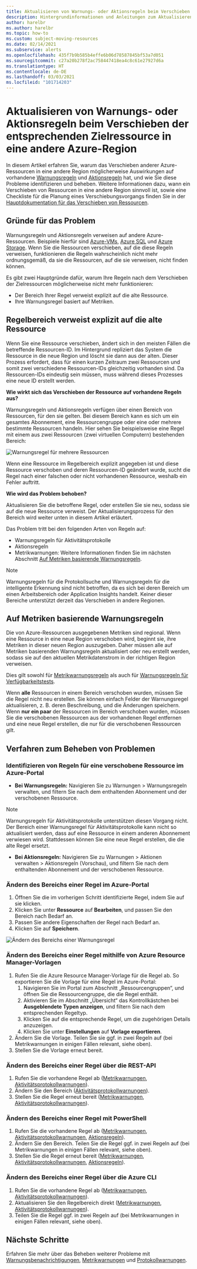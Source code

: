 ```yaml
---
title: Aktualisieren von Warnungs- oder Aktionsregeln beim Verschieben der entsprechenden Zielressource in eine andere Azure-Region
description: Hintergrundinformationen und Anleitungen zum Aktualisieren von Warnungs- oder Aktionsregeln beim Verschieben der entsprechenden Zielressource in eine andere Azure-Region
author: harelbr
ms.author: harelbr
ms.topic: how-to
ms.custom: subject-moving-resources
ms.date: 02/14/2021
ms.subservice: alerts
ms.openlocfilehash: 435f7b9b585b4effe6b06d78587845bf53a7d051
ms.sourcegitcommit: c27a20b278f2ac758447418ea4c8c61e27927d6a
ms.translationtype: HT
ms.contentlocale: de-DE
ms.lasthandoff: 03/03/2021
ms.locfileid: "101714203"
---
```

# <a name="how-to-update-alert-rules-or-action-rules-when-their-target-resource-moves-to-a-different-azure-region"></a>Aktualisieren von Warnungs- oder Aktionsregeln beim Verschieben der entsprechenden Zielressource in eine andere Azure-Region

In diesem Artikel erfahren Sie, warum das Verschieben anderer Azure-Ressourcen in eine andere Region möglicherweise Auswirkungen auf vorhandene [Warnungsregeln](./alerts-overview.md) und [Aktionsregeln](./alerts-action-rules.md) hat, und wie Sie diese Probleme identifizieren und beheben. Weitere Informationen dazu, wann ein Verschieben von Ressourcen in eine andere Region sinnvoll ist, sowie eine Checkliste für die Planung eines Verschiebungsvorgangs finden Sie in der [Hauptdokumentation für das Verschieben von Ressourcen](../../azure-resource-manager/management/move-region.md).

## <a name="why-the-problem-exists"></a>Gründe für das Problem

Warnungsregeln und Aktionsregeln verweisen auf andere Azure-Ressourcen. Beispiele hierfür sind [Azure-VMs](../../site-recovery/azure-to-azure-tutorial-migrate.md), [Azure SQL](../../azure-sql/database/move-resources-across-regions.md) und [Azure Storage](../../storage/common/storage-account-move.md). Wenn Sie die Ressourcen verschieben, auf die diese Regeln verweisen, funktionieren die Regeln wahrscheinlich nicht mehr ordnungsgemäß, da sie die Ressourcen, auf die sie verweisen, nicht finden können.

Es gibt zwei Hauptgründe dafür, warum Ihre Regeln nach dem Verschieben der Zielressourcen möglicherweise nicht mehr funktionieren:

- Der Bereich Ihrer Regel verweist explizit auf die alte Ressource.
- Ihre Warnungsregel basiert auf Metriken.

## <a name="rule-scope-explicitly-refers-to-the-old-resource"></a>Regelbereich verweist explizit auf die alte Ressource

Wenn Sie eine Ressource verschieben, ändert sich in den meisten Fällen die betreffende Ressourcen-ID. Im Hintergrund repliziert das System die Ressource in die neue Region und löscht sie dann aus der alten. Dieser Prozess erfordert, dass für einen kurzen Zeitraum zwei Ressourcen und somit zwei verschiedene Ressourcen-IDs gleichzeitig vorhanden sind. Da Ressourcen-IDs eindeutig sein müssen, muss während dieses Prozesses eine neue ID erstellt werden. 

**Wie wirkt sich das Verschieben der Ressource auf vorhandene Regeln aus?**

Warnungsregeln und Aktionsregeln verfügen über einen Bereich von Ressourcen, für den sie gelten. Bei diesem Bereich kann es sich um ein gesamtes Abonnement, eine Ressourcengruppe oder eine oder mehrere bestimmte Ressourcen handeln.
Hier sehen Sie beispielsweise eine Regel mit einem aus zwei Ressourcen (zwei virtuellen Computern) bestehenden Bereich:

![Warnungsregel für mehrere Ressourcen](media/alerts-resource-move/multi-resource-alert-rule.png)

Wenn eine Ressource im Regelbereich explizit angegeben ist und diese Ressource verschoben und deren Ressourcen-ID geändert wurde, sucht die Regel nach einer falschen oder nicht vorhandenen Ressource, weshalb ein Fehler auftritt.

**Wie wird das Problem behoben?**

Aktualisieren Sie die betroffene Regel, oder erstellen Sie sie neu, sodass sie auf die neue Ressource verweist. Der Aktualisierungsprozess für den Bereich wird weiter unten in diesem Artikel erläutert.

Das Problem tritt bei den folgenden Arten von Regeln auf:

- Warnungsregeln für Aktivitätsprotokolle
- Aktionsregeln
- Metrikwarnungen: Weitere Informationen finden Sie im nächsten Abschnitt [Auf Metriken basierende Warnungsregeln](#alert-rules-based-on-metrics).

> [!NOTE]
> Warnungsregeln für die Protokollsuche und Warnungsregeln für die intelligente Erkennung sind nicht betroffen, da es sich bei deren Bereich um einen Arbeitsbereich oder Application Insights handelt. Keiner dieser Bereiche unterstützt derzeit das Verschieben in andere Regionen.

## <a name="alert-rules-based-on-metrics"></a>Auf Metriken basierende Warnungsregeln

Die von Azure-Ressourcen ausgegebenen Metriken sind regional. Wenn eine Ressource in eine neue Region verschoben wird, beginnt sie, ihre Metriken in dieser neuen Region auszugeben. Daher müssen alle auf Metriken basierenden Warnungsregeln aktualisiert oder neu erstellt werden, sodass sie auf den aktuellen Metrikdatenstrom in der richtigen Region verweisen.

Dies gilt sowohl für [Metrikwarnungsregeln](alerts-metric-overview.md) als auch für [Warnungsregeln für Verfügbarkeitstests](../app/monitor-web-app-availability.md).

Wenn **alle** Ressourcen in einem Bereich verschoben wurden, müssen Sie die Regel nicht neu erstellen. Sie können einfach Felder der Warnungsregel aktualisieren, z. B. deren Beschreibung, und die Änderungen speichern.
Wenn **nur ein paar** der Ressourcen im Bereich verschoben wurden, müssen Sie die verschobenen Ressourcen aus der vorhandenen Regel entfernen und eine neue Regel erstellen, die nur für die verschobenen Ressourcen gilt.

## <a name="procedures-to-fix-problems"></a>Verfahren zum Beheben von Problemen

### <a name="identifying-rules-associated-with-a-moved-resource-from-the-azure-portal"></a>Identifizieren von Regeln für eine verschobene Ressource im Azure-Portal

- **Bei Warnungsregeln:** Navigieren Sie zu Warnungen > Warnungsregeln verwalten, und filtern Sie nach dem enthaltenden Abonnement und der verschobenen Ressource.
> [!NOTE]
> Warnungsregeln für Aktivitätsprotokolle unterstützen diesen Vorgang nicht. Der Bereich einer Warnungsregel für Aktivitätsprotokolle kann nicht so aktualisiert werden, dass auf eine Ressource in einem anderen Abonnement verwiesen wird. Stattdessen können Sie eine neue Regel erstellen, die die alte Regel ersetzt.

- **Bei Aktionsregeln:** Navigieren Sie zu Warnungen > Aktionen verwalten > Aktionsregeln (Vorschau), und filtern Sie nach dem enthaltenden Abonnement und der verschobenen Ressource.

### <a name="change-scope-of-a-rule-from-the-azure-portal"></a>Ändern des Bereichs einer Regel im Azure-Portal

1. Öffnen Sie die im vorherigen Schritt identifizierte Regel, indem Sie auf sie klicken.
2. Klicken Sie unter **Ressource** auf **Bearbeiten**, und passen Sie den Bereich nach Bedarf an.
3. Passen Sie andere Eigenschaften der Regel nach Bedarf an.
4. Klicken Sie auf **Speichern**.

![Ändern des Bereichs einer Warnungsregel](media/alerts-resource-move/change-alert-rule-scope.png)

### <a name="change-the-scope-of-a-rule-using-azure-resource-manager-templates"></a>Ändern des Bereichs einer Regel mithilfe von Azure Resource Manager-Vorlagen

1. Rufen Sie die Azure Resource Manager-Vorlage für die Regel ab.  So exportieren Sie die Vorlage für eine Regel im Azure-Portal:
   1. Navigieren Sie im Portal zum Abschnitt „Ressourcengruppen“, und öffnen Sie die Ressourcengruppe, die die Regel enthält.
   2. Aktivieren Sie im Abschnitt „Übersicht“ das Kontrollkästchen bei **Ausgeblendete Typen anzeigen**, und filtern Sie nach dem entsprechenden Regeltyp.
   3. Klicken Sie auf die entsprechende Regel, um die zugehörigen Details anzuzeigen.
   4. Klicken Sie unter **Einstellungen** auf **Vorlage exportieren**.
2. Ändern Sie die Vorlage. Teilen Sie sie ggf. in zwei Regeln auf (bei Metrikwarnungen in einigen Fällen relevant, siehe oben).
3. Stellen Sie die Vorlage erneut bereit.

### <a name="change-scope-of-a-rule-using-rest-api"></a>Ändern des Bereichs einer Regel über die REST-API

1. Rufen Sie die vorhandene Regel ab ([Metrikwarnungen](/rest/api/monitor/metricalerts/get), [Aktivitätsprotokollwarnungen](/rest/api/monitor/activitylogalerts/get)).
2. Ändern Sie den Bereich ([Aktivitätsprotokollwarnungen](/rest/api/monitor/activitylogalerts/update)).
3. Stellen Sie die Regel erneut bereit ([Metrikwarnungen](/rest/api/monitor/metricalerts/createorupdate), [Aktivitätsprotokollwarnungen](/rest/api/monitor/activitylogalerts/createorupdate)).

### <a name="change-scope-of-a-rule-using-powershell"></a>Ändern des Bereichs einer Regel mit PowerShell

1. Rufen Sie die vorhandene Regel ab ([Metrikwarnungen](/powershell/module/az.monitor/get-azmetricalertrulev2), [Aktivitätsprotokollwarnungen](/powershell/module/az.monitor/get-azactivitylogalert), [Aktionsregeln](/powershell/module/az.alertsmanagement/get-azactionrule)).
2. Ändern Sie den Bereich. Teilen Sie die Regel ggf. in zwei Regeln auf (bei Metrikwarnungen in einigen Fällen relevant, siehe oben).
3. Stellen Sie die Regel erneut bereit ([Metrikwarnungen](/powershell/module/az.monitor/add-azmetricalertrulev2), [Aktivitätsprotokollwarnungen](/powershell/module/az.monitor/enable-azactivitylogalert), [Aktionsregeln](/powershell/module/az.alertsmanagement/set-azactionrule)).

### <a name="change-the-scope-of-a-rule-using-azure-cli"></a>Ändern des Bereichs einer Regel über die Azure CLI

1.  Rufen Sie die vorhandene Regel ab ([Metrikwarnungen](/cli/azure/monitor/metrics/alert#az-monitor-metrics-alert-show), [Aktivitätsprotokollwarnungen](/cli/azure/monitor/activity-log/alert#az-monitor-activity-log-alert-list)).
2.  Aktualisieren Sie den Regelbereich direkt ([Metrikwarnungen](/cli/azure/monitor/metrics/alert#az-monitor-metrics-alert-update), [Aktivitätsprotokollwarnungen](/cli/azure/monitor/activity-log/alert/scope)).
3.  Teilen Sie die Regel ggf. in zwei Regeln auf (bei Metrikwarnungen in einigen Fällen relevant, siehe oben).

## <a name="next-steps"></a>Nächste Schritte

Erfahren Sie mehr über das Beheben weiterer Probleme mit [Warnungsbenachrichtigungen](alerts-troubleshoot.md), [Metrikwarnungen](alerts-troubleshoot-metric.md) und [Protokollwarnungen](alerts-troubleshoot-log.md).